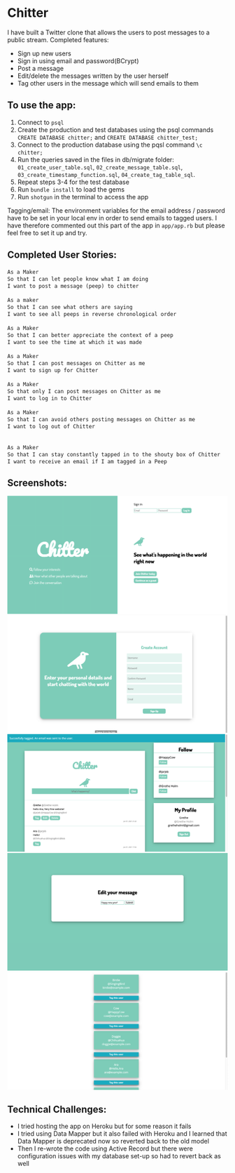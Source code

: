 # Chitter

I have built a Twitter clone that allows the users to post messages to a public stream. 
Completed features:
- Sign up new users
- Sign in using email and password(BCrypt)
- Post a message
- Edit/delete the messages written by the user herself
- Tag other users in the message which will send emails to them

To use the app:
-------
1. Connect to ``psql``
2. Create the production and test databases using the psql commands ``CREATE DATABASE chitter;`` and ``CREATE DATABASE chitter_test;``
3. Connect to the production database using the pqsl command ``\c chitter;``
4. Run the queries saved in the files in db/migrate folder: ``01_create_user_table.sql``, ``02_create_message_table.sql``, ``03_create_timestamp_function.sql``, ``04_create_tag_table_sql``.
5. Repeat steps 3-4 for the test database
6. Run ``bundle install`` to load the gems 
7. Run ```shotgun``` in the terminal to access the app

Tagging/email: The environment variables for the email address / password have to be set in your local env in order to send emails to tagged users. I have therefore commented out this part of the app in ``app/app.rb`` but please feel free to set it up and try.

Completed User Stories:
-------

```
As a Maker
So that I can let people know what I am doing  
I want to post a message (peep) to chitter

As a maker
So that I can see what others are saying  
I want to see all peeps in reverse chronological order

As a Maker
So that I can better appreciate the context of a peep
I want to see the time at which it was made

As a Maker
So that I can post messages on Chitter as me
I want to sign up for Chitter

As a Maker
So that only I can post messages on Chitter as me
I want to log in to Chitter

As a Maker
So that I can avoid others posting messages on Chitter as me
I want to log out of Chitter


As a Maker
So that I can stay constantly tapped in to the shouty box of Chitter
I want to receive an email if I am tagged in a Peep
```
Screenshots:
-------
![main](https://github.com/Aracho1/chitter-challenge/blob/master/public/screenshots/main.png)
![sign_up](https://github.com/Aracho1/chitter-challenge/blob/master/public/screenshots/sign_up.png)
![message_board](https://github.com/Aracho1/chitter-challenge/blob/master/public/screenshots/message_board_tags.png)
![edit_message](https://github.com/Aracho1/chitter-challenge/blob/master/public/screenshots/edit_message.png)
![tag_users](https://github.com/Aracho1/chitter-challenge/blob/master/public/screenshots/tagging_users.png)

Technical Challenges:
-------
- I tried hosting the app on Heroku but for some reason it fails 
- I tried using Data Mapper but it also failed with Heroku and I learned that Data Mapper is deprecated now so reverted back to the old model
- Then I re-wrote the code using Active Record but there were configuration issues with my database set-up so had to revert back as well
